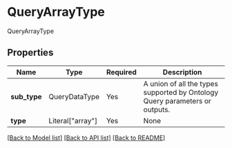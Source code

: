 # QueryArrayType

QueryArrayType

## Properties
| Name | Type | Required | Description |
| ------------ | ------------- | ------------- | ------------- |
**sub_type** | QueryDataType | Yes | A union of all the types supported by Ontology Query parameters or outputs.  |
**type** | Literal["array"] | Yes | None |


[[Back to Model list]](../../README.md#documentation-for-models) [[Back to API list]](../../README.md#documentation-for-api-endpoints) [[Back to README]](../../README.md)
